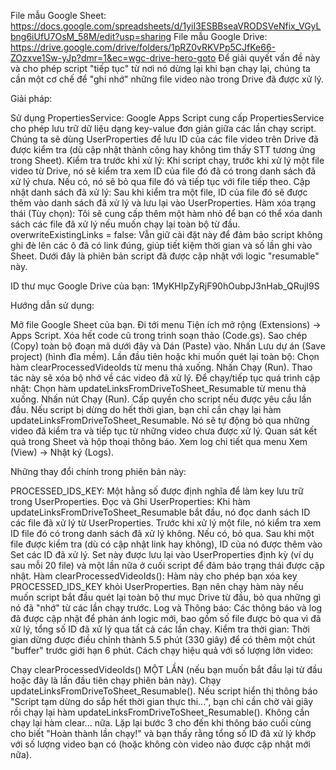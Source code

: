 File mẫu Google Sheet: https://docs.google.com/spreadsheets/d/1yiI3ESBBseaVRODSVeNfix_VGyLbng6iUfU7OsM_58M/edit?usp=sharing
File mẫu Google Drive: https://drive.google.com/drive/folders/1pRZ0vRKVPp5CJfKe66-ZOzxve1Sw-yJp?dmr=1&ec=wgc-drive-hero-goto
Để giải quyết vấn đề này và cho phép script "tiếp tục" từ nơi nó dừng lại khi bạn chạy lại, chúng ta cần một cơ chế để "ghi nhớ" những file video nào trong Drive đã được xử lý.

Giải pháp:

Sử dụng PropertiesService: Google Apps Script cung cấp PropertiesService cho phép lưu trữ dữ liệu dạng key-value đơn giản giữa các lần chạy script. Chúng ta sẽ dùng UserProperties để lưu ID của các file video trên Drive đã được kiểm tra (dù cập nhật thành công hay không tìm thấy STT tương ứng trong Sheet).
Kiểm tra trước khi xử lý: Khi script chạy, trước khi xử lý một file video từ Drive, nó sẽ kiểm tra xem ID của file đó đã có trong danh sách đã xử lý chưa. Nếu có, nó sẽ bỏ qua file đó và tiếp tục với file tiếp theo.
Cập nhật danh sách đã xử lý: Sau khi kiểm tra một file, ID của file đó sẽ được thêm vào danh sách đã xử lý và lưu lại vào UserProperties.
Hàm xóa trạng thái (Tùy chọn): Tôi sẽ cung cấp thêm một hàm nhỏ để bạn có thể xóa danh sách các file đã xử lý nếu muốn chạy lại toàn bộ từ đầu.
overwriteExistingLinks = false: Vẫn giữ cài đặt này để đảm bảo script không ghi đè lên các ô đã có link đúng, giúp tiết kiệm thời gian và số lần ghi vào Sheet.
Dưới đây là phiên bản script đã được cập nhật với logic "resumable" này.

ID thư mục Google Drive của bạn: 1MyKHIpZyRjF90hOubpJ3nHab_QRujI9S

Hướng dẫn sử dụng:

Mở file Google Sheet của bạn.
Đi tới menu Tiện ích mở rộng (Extensions) -> Apps Script.
Xóa hết code cũ trong trình soạn thảo (Code.gs).
Sao chép (Copy) toàn bộ đoạn mã dưới đây và Dán (Paste) vào.
Nhấn Lưu dự án (Save project) (hình đĩa mềm).
Lần đầu tiên hoặc khi muốn quét lại toàn bộ:
Chọn hàm clearProcessedVideoIds từ menu thả xuống.
Nhấn Chạy (Run). Thao tác này sẽ xóa bộ nhớ về các video đã xử lý.
Để chạy/tiếp tục quá trình cập nhật:
Chọn hàm updateLinksFromDriveToSheet_Resumable từ menu thả xuống.
Nhấn nút Chạy (Run).
Cấp quyền cho script nếu được yêu cầu lần đầu.
Nếu script bị dừng do hết thời gian, bạn chỉ cần chạy lại hàm updateLinksFromDriveToSheet_Resumable. Nó sẽ tự động bỏ qua những video đã kiểm tra và tiếp tục từ những video chưa được xử lý.
Quan sát kết quả trong Sheet và hộp thoại thông báo. Xem log chi tiết qua menu Xem (View) -> Nhật ký (Logs).

Những thay đổi chính trong phiên bản này:

PROCESSED_IDS_KEY: Một hằng số được định nghĩa để làm key lưu trữ trong UserProperties.
Đọc và Ghi UserProperties:
Khi hàm updateLinksFromDriveToSheet_Resumable bắt đầu, nó đọc danh sách ID các file đã xử lý từ UserProperties.
Trước khi xử lý một file, nó kiểm tra xem ID file đó có trong danh sách đã xử lý không. Nếu có, bỏ qua.
Sau khi một file được kiểm tra (dù có cập nhật link hay không), ID của nó được thêm vào Set các ID đã xử lý.
Set này được lưu lại vào UserProperties định kỳ (ví dụ sau mỗi 20 file) và một lần nữa ở cuối script để đảm bảo trạng thái được cập nhật.
Hàm clearProcessedVideoIds():
Hàm này cho phép bạn xóa key PROCESSED_IDS_KEY khỏi UserProperties.
Bạn nên chạy hàm này nếu muốn script bắt đầu quét lại toàn bộ thư mục Drive từ đầu, bỏ qua những gì nó đã "nhớ" từ các lần chạy trước.
Log và Thông báo: Các thông báo và log đã được cập nhật để phản ánh logic mới, bao gồm số file được bỏ qua vì đã xử lý, tổng số ID đã xử lý qua tất cả các lần chạy.
Kiểm tra thời gian: Thời gian dừng được điều chỉnh thành 5.5 phút (330 giây) để có thêm một chút "buffer" trước giới hạn 6 phút.
Cách chạy hiệu quả với số lượng lớn video:

Chạy clearProcessedVideoIds() MỘT LẦN (nếu bạn muốn bắt đầu lại từ đầu hoặc đây là lần đầu tiên chạy phiên bản này).
Chạy updateLinksFromDriveToSheet_Resumable().
Nếu script hiển thị thông báo "Script tạm dừng do sắp hết thời gian thực thi...", bạn chỉ cần chờ vài giây rồi chạy lại hàm updateLinksFromDriveToSheet_Resumable(). Không cần chạy lại hàm clear... nữa.
Lặp lại bước 3 cho đến khi thông báo cuối cùng cho biết "Hoàn thành lần chạy!" và bạn thấy rằng tổng số ID đã xử lý khớp với số lượng video bạn có (hoặc không còn video nào được cập nhật mới nữa).
